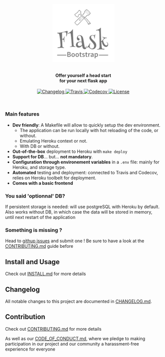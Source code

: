 <!-- markdownlint-disable -->
<h1 align="center" style="margin:1em">
  <img src="./docs/static/logo.png"
       alt="Flask Bootstrap"
       width="200">
</h1>

<h4 align="center">
  Offer yourself a head start <br /> for your next flask app
</h4>

<p align="center">
  <a href="https://github.com/ebreton/flaskbootstrap/blob/master/docs/CHANGELOG.md">
    <img src="https://img.shields.io/github/release/ebreton/flaskbootstrap.svg"
         alt="Changelog">
  </a>
  <a href="https://travis-ci.org/ebreton/flaskbootstrap">
    <img src="https://travis-ci.org/ebreton/flaskbootstrap.svg?branch=master"
         alt="Travis">
  </a>
  <a href="https://codecov.io/gh/ebreton/flaskbootstrap">
    <img src="https://codecov.io/gh/ebreton/flaskbootstrap/branch/master/graph/badge.svg"
         alt="Codecov" />
  </a>
  <a href="https://github.com/ebreton/flaskbootstrap/blob/master/LICENSE">
    <img src="https://img.shields.io/badge/license-MIT-blue.svg"
         alt="License" />
  </a>
</p>
<br>
 
### Main features

- **Dev friendly**: A Makefile will allow to quickly setup the dev environment.
  - The application can be run locally with hot reloading of the code, or without.
  - Emulating Heroku context or not.
  - With DB or without.
- **Out-of-the-box** deployment to Heroku with `make deploy`
- **Support for DB**... but... **not mandatory**. 
- **Configuration through environement variables** in a `.env` file: mainly for Heroku, and storage type.
- **Automated** testing and deployment: connected to Travis and Codecov, relies on Heroku toolbelt for deployment.
- **Comes with a basic frontend** 

### You said 'optionnal' DB?

If persistent storage is needed: will use postgreSQL with Heroku by default. Also works without DB, in which case the data will be stored in memory, until next restart of the application

### Something is missing ?

Head to [githup issues](https://github.com/ebreton/flaskbootstrap/issues) and submit one ! Be sure to have a look at the [CONTRIBUTING.md](./docs/CONTRIBUTING.md) guide before

## Install and Usage

Check out [INSTALL.md](./docs/INSTALL.md) for more details

## Changelog

All notable changes to this project are documented in [CHANGELOG.md](./docs/CHANGELOG.md).

## Contribution

Check out [CONTRIBUTING.md](./docs/CONTRIBUTING.md) for more details

As well as our [CODE_OF_CONDUCT.md](./docs/CODE_OF_CONDUCT.md), where we pledge to making participation in our project and our community a harassment-free experience for everyone
